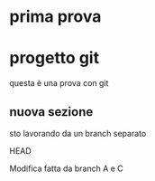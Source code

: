 # prima prova 
# progetto git

questa è una prova con git



## nuova sezione

sto lavorando da un branch separato


HEAD

Modifica fatta da branch A e C

